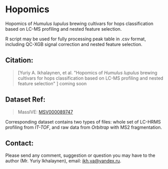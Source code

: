# Hopomics
Hopomics of _Humulus lupulus_ brewing cultivars for hops classification based on LC-MS profiling and nested feature selection.

R script may be used for fully processing peak table in .csv format, including QC-XGB signal correction and nested feature selection.

## Citation:
> [Yuriy A. Ikhalaynen, et al. "Hopomics of _Humulus lupulus_ brewing cultivars for hops classification based on LC-MS profiling and nested feature selection" ] coming soon

## Dataset Ref:
> MassIVE: [MSV000089747](https://massive.ucsd.edu/ProteoSAFe/dataset.jsp?accession=MSV000089747)

Corresponding dataset contains two types of files: whole set of LC-HRMS profiling from _IT-TOF_, and raw data from _Orbitrap_ with MS2 fragmentation.

## Contact:
Please send any comment, suggestion or question you may have to the author (Mr. Yuriy Ikhalaynen), email: ikh.ya@yandex.ru.
